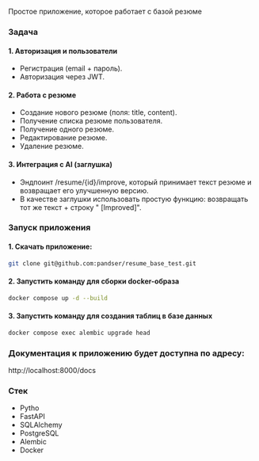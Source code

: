 Простое приложение, которое работает с базой резюме
### Задача
#### 1. Авторизация и пользователи
- Регистрация (email + пароль).
- Авторизация через JWT.
#### 2. Работа с резюме
- Создание нового резюме (поля: title, content).
- Получение списка резюме пользователя.
- Получение одного резюме.
- Редактирование резюме.
- Удаление резюме.
#### 3. Интеграция с AI (заглушка)
- Эндпоинт /resume/{id}/improve, который принимает текст резюме и возвращает его улучшенную
версию.
- В качестве заглушки использовать простую функцию: возвращать тот же текст + строку " [Improved]".

### Запуск приложения
#### 1. Скачать приложение:
```bash
git clone git@github.com:pandser/resume_base_test.git
```

#### 2. Запустить команду для сборки docker-образа
```bash
docker compose up -d --build
```
#### 3. Запустить команду для создания таблиц в базе данных
```bash
docker compose exec alembic upgrade head
```
### Документация к приложению будет доступна по адресу:
http://localhost:8000/docs

### Стек
- Pytho
- FastAPI
- SQLAlchemy
- PostgreSQL
- Alembic
- Docker
   
